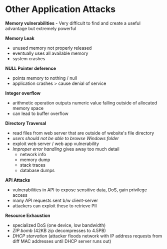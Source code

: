 # Other Application Attacks

**Memory vulnerabilities** - Very difficult to find and create a useful advantage but extremely powerful

**Memory Leak**
- unused memory not properly released
- eventually uses all available memory
- system crashes

**NULL Pointer deference**
- points memory to nothing / null 
- application crashes > cause denial of service 

**Integer overflow**
- arithmetic operation outputs numeric value falling outside of allocated memory space
- can lead to buffer overflow

**Directory Traversal**
- read files from web server that are outside of website's file directory
- *users should not be able to browse Windows folder* 
- exploit web server / web app vulnerability
- *Improper error handling* gives away too much detail
    - network info
    - memory dump
    - stack traces
    - database dumps

**API Attacks**
- vulnerabilities in API to expose sensitive data, DoS, gain privilege access
- many API requests sent b/w client-server 
- attackers can exploit these to retrieve PII

**Resource Exhaustion**
- specialized DoS (one device, low bandwidth)
- *ZIP bomb* (42KB zip decompresses to 4.5PB)
- *DHCP starvation* (attacker floods network with IP address requests from diff MAC addresses until DHCP server runs out)